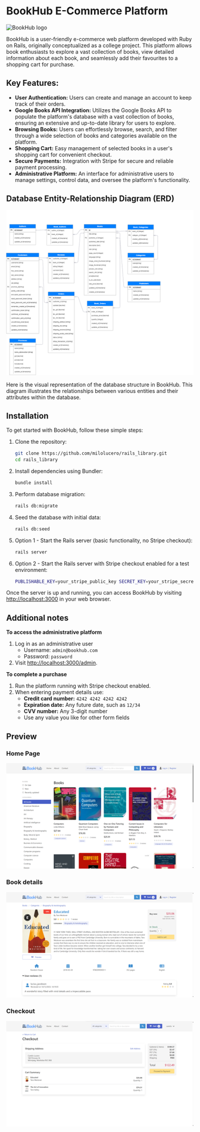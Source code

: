 # BookHub E-Commerce Platform

<img src="app/assets/images/bookhub_logo.svg" alt="BookHub logo" width="300">

BookHub is a user-friendly e-commerce web platform developed with Ruby on Rails, originally conceptualized as a college project. This platform allows book enthusiasts to explore a vast collection of books, view detailed information about each book, and seamlessly add their favourites to a shopping cart for purchase.

## Key Features:

- **User Authentication:** Users can create and manage an account to keep track of their orders.
- **Google Books API Integration:** Utilizes the Google Books API to populate the platform's database with a vast collection of books, ensuring an extensive and up-to-date library for users to explore.
- **Browsing Books:** Users can effortlessly browse, search, and filter through a wide selection of books and categories available on the platform.
- **Shopping Cart:** Easy management of selected books in a user's shopping cart for convenient checkout.
- **Secure Payments:** Integration with Stripe for secure and reliable payment processing.
- **Administrative Platform:** An interface for administrative users to manage settings, control data, and oversee the platform's functionality.

## Database Entity-Relationship Diagram (ERD)

![Database ERD](db/erd.png)

Here is the visual representation of the database structure in BookHub. This diagram illustrates the relationships between various entities and their attributes within the database.

## Installation

To get started with BookHub, follow these simple steps:

1. Clone the repository:

   ```bash
   git clone https://github.com/milolucero/rails_library.git
   cd rails_library
   ```

2. Install dependencies using Bundler:

   ```bash
   bundle install
   ```

3. Perform database migration:

   ```bash
   rails db:migrate
   ```

4. Seed the database with initial data:

   ```bash
   rails db:seed
   ```

5. Option 1 - Start the Rails server (basic functionality, no Stripe checkout):

   ```bash
   rails server
   ```

6. Option 2 - Start the Rails server with Stripe checkout enabled for a test environment:

   ```bash
   PUBLISHABLE_KEY=your_stripe_public_key SECRET_KEY=your_stripe_secret_key rails server
   ```

Once the server is up and running, you can access BookHub by visiting [http://localhost:3000](http://localhost:3000) in your web browser.

## Additional notes

**To access the administrative platform**

1. Log in as an administrative user
   - Username: `admin@bookhub.com`
   - Password: `password`
2. Visit [http://localhost:3000/admin](http://localhost:3000/admin).

**To complete a purchase**

1. Run the platform running with Stripe checkout enabled.
2. When entering payment details use:
   - **Credit card number:** `4242 4242 4242 4242`
   - **Expiration date:** Any future date, such as `12/34`
   - **CVV number:** Any 3-digit number
   - Use any value you like for other form fields

## Preview

### Home Page

![Homepage](app/assets/images/preview/homepage.png)

### Book details

![Homepage](app/assets/images/preview/book_details.png)

### Checkout

![Homepage](app/assets/images/preview/checkout.png)
